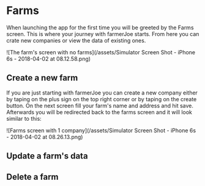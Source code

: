 # Farms

When launching the app for the first time you will be greeted by the Farms screen. This is where your journey with farmerJoe starts. From here you can crate new companies or view the data of existing ones.

![The farm&apos;s screen with no farms](/assets/Simulator Screen Shot - iPhone 6s - 2018-04-02 at 08.12.58.png)



## Create a new farm

If you are just starting with farmerJoe you can create a new company either by taping on the plus sign on the top right corner or by taping on the create button. On the next screen fill your farm's name and address and hit save. Afterwards you will be redirected back to the farms screen and it will look similar to this:

![Farms screen with 1 company](/assets/Simulator Screen Shot - iPhone 6s - 2018-04-02 at 08.26.13.png)






## Update a farm's data

## Delete a farm



